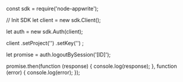 const sdk = require('node-appwrite');

// Init SDK
let client = new sdk.Client();

let auth = new sdk.Auth(client);

client
    .setProject('')
    .setKey('')
;

let promise = auth.logoutBySession('[ID]');

promise.then(function (response) {
    console.log(response);
}, function (error) {
    console.log(error);
});